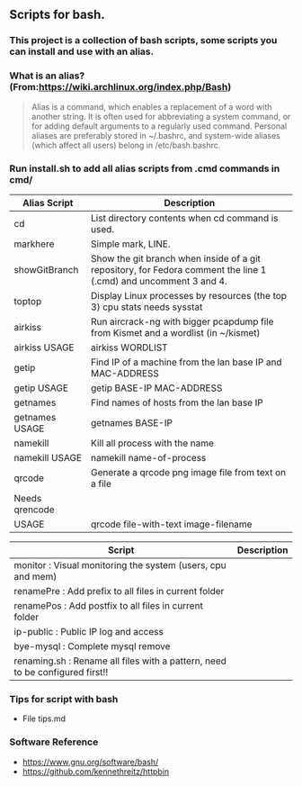 ## Scripts for bash.  
 
### This project is a collection of bash scripts, some scripts you can install and use with an alias.    
  
### What is an alias? (From:https://wiki.archlinux.org/index.php/Bash)
> Alias is a command, which enables a replacement of a word with another string. It is often used for abbreviating a system command, or for adding default arguments to a regularly used command.
Personal aliases are preferably stored in ~/.bashrc, and system-wide aliases (which affect all users) belong in /etc/bash.bashrc. 
  
### Run install.sh to add all alias scripts from .cmd commands in cmd/    
  
| Alias Script | Description  |    
| --- |  -- |  
| cd | List directory contents when cd command is used. |  
| markhere | Simple mark, LINE. |  
| showGitBranch | Show the git branch when inside of a git repository, for Fedora comment the line 1 (.cmd) and uncomment 3 and 4. |  
| toptop | Display Linux processes by resources (the top 3) cpu stats needs sysstat |  
| airkiss | Run aircrack-ng with bigger pcapdump file from Kismet and a wordlist (in ~/kismet) |  
| airkiss USAGE | airkiss WORDLIST |  
| getip | Find IP of a machine from the lan base IP and MAC-ADDRESS |  
| getip USAGE | getip BASE-IP MAC-ADDRESS |  
| getnames | Find names of hosts from the lan base IP |  
| getnames USAGE | getnames BASE-IP |  
| namekill | Kill all process with the name |  
| namekill USAGE | namekill name-of-process |  
| qrcode | Generate a qrcode png image file from text on a file |  
| Needs qrencode |  
| USAGE | qrcode file-with-text image-filename |  
  
| Script | Description |  
| -- | -- |  
| monitor : Visual monitoring the system (users, cpu and mem) |   
| renamePre : Add prefix to all files in current folder |  
| renamePos : Add postfix to all files in current folder |  
| ip-public : Public IP log and access |   
| bye-mysql : Complete mysql remove |  
| renaming.sh : Rename all files with a pattern, need to be configured first!! |  


### Tips for script with bash  
* File tips.md

### Software Reference  

* https://www.gnu.org/software/bash/  
* https://github.com/kennethreitz/httpbin
